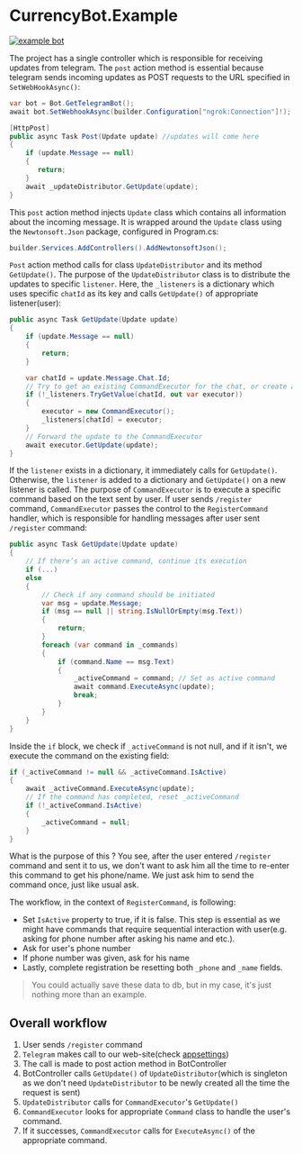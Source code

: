 # CurrencyBot.Example
[![example bot](https://img.youtube.com/vi/0PJ8nxUHJhs/0.jpg)](https://www.youtube.com/watch?v=0PJ8nxUHJhs)

The project has a single controller which is responsible for receiving updates from telegram. The `post` action method
is essential because telegram sends incoming updates as POST requests to the URL specified in `SetWebHookAsync()`:
```csharp
var bot = Bot.GetTelegramBot();
await bot.SetWebhookAsync(builder.Configuration["ngrok:Connection"]!);
```
```csharp
[HttpPost]
public async Task Post(Update update) //updates will come here
{
    if (update.Message == null)
    {
       return;
    }
    await _updateDistributor.GetUpdate(update);
}
```
This `post` action method injects `Update` class which contains all information about the incoming message. It is 
wrapped around the `Update` class using the `Newtonsoft.Json` package, configured in Program.cs:
```csharp
builder.Services.AddControllers().AddNewtonsoftJson();
```
`Post` action method calls for class `UpdateDistributor` and its method `GetUpdate()`. The purpose of the `UpdateDistributor`
class is to distribute the updates to specific `listener`. Here, the `_listeners` is a dictionary which uses specific 
`chatId` as its key and calls `GetUpdate()` of appropriate listener(user):
```csharp
public async Task GetUpdate(Update update)
{
    if (update.Message == null)
    {
        return;
    }

    var chatId = update.Message.Chat.Id;
    // Try to get an existing CommandExecutor for the chat, or create a new one
    if (!_listeners.TryGetValue(chatId, out var executor))
    {
        executor = new CommandExecutor();
        _listeners[chatId] = executor;
    }
    // Forward the update to the CommandExecutor
    await executor.GetUpdate(update);
}
```
If the `listener` exists in a dictionary, it immediately calls for `GetUpdate()`. Otherwise, the `listener` is added to a 
dictionary and `GetUpdate()` on a new listener is called. The purpose of `CommandExecutor` is to execute a specific command
based on the text sent by user. If user sends `/register` command, `CommandExecutor` passes the control to the `RegisterCommand`
handler, which is responsible for handling messages after user sent `/register` command:
```csharp
public async Task GetUpdate(Update update)
{
    // If there’s an active command, continue its execution
    if (...)
    else
    {
        // Check if any command should be initiated
        var msg = update.Message;
        if (msg == null || string.IsNullOrEmpty(msg.Text))
        {
            return;
        }
        foreach (var command in _commands)
        {
            if (command.Name == msg.Text)
            {
                _activeCommand = command; // Set as active command
                await command.ExecuteAsync(update);
                break;
            }
        }
    }
}
```
Inside the `if` block, we check if `_activeCommand` is not null, and if it isn't, we execute the command on the existing
field:
```csharp
if (_activeCommand != null && _activeCommand.IsActive)
{
    await _activeCommand.ExecuteAsync(update);
    // If the command has completed, reset _activeCommand
    if (!_activeCommand.IsActive)
    {
        _activeCommand = null;
    }
}
```
What is the purpose of this ? You see, after the user entered `/register` command and sent it to us, we don't want to ask
him all the time to re-enter this command to get his phone/name. We just ask him to send the command once, just like usual ask.

The workflow, in the context of `RegisterCommand`, is following:
* Set `IsActive` property to true, if it is false. This step is essential as we might have commands that require sequential
interaction with user(e.g. asking for phone number after asking his name and etc.).
* Ask for user's phone number
* If phone number was given, ask for his name
* Lastly, complete registration be resetting both `_phone` and `_name` fields.
> You could actually save these data to db, but in my case, it's just nothing more than an example.

## Overall workflow
1. User sends `/register` command
2. `Telegram` makes call to our web-site(check [appsettings](https://github.com/blendereru/currency-converter-bot/blob/77828b61c66a2ba01aaa60bf20bf33b229d15bee/CurrencyBot.Example/appsettings.json))
3. The call is made to post action method in BotController
4. BotController calls `GetUpdate()` of `UpdateDistributor`(which is singleton as we don't need `UpdateDistributor`
to be newly created all the time the request is sent)
5. `UpdateDistributor` calls for `CommandExecutor`'s `GetUpdate()`
6. `CommandExecutor` looks for appropriate `Command` class  to handle the user's command.
7. If it successes, `CommandExecutor` calls for `ExecuteAsync()` of the appropriate command.



